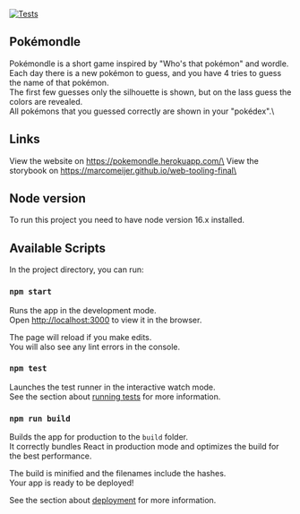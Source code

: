[![Tests](https://github.com/MarcoMeijer/web-tooling-final/actions/workflows/node.js.yml/badge.svg)](https://github.com/MarcoMeijer/web-tooling-final/actions/workflows/node.js.yml)

## Pokémondle

Pokémondle is a short game inspired by "Who's that pokémon" and wordle.\
Each day there is a new pokémon to guess, and you have 4 tries to guess the name of that pokémon.\
The first few guesses only the silhouette is shown, but on the lass guess the colors are revealed.\
All pokémons that you guessed correctly are shown in your "pokédex".\

## Links

View the website on https://pokemondle.herokuapp.com/\
View the storybook on https://marcomeijer.github.io/web-tooling-final\

## Node version

To run this project you need to have node version 16.x installed.

## Available Scripts

In the project directory, you can run:

### `npm start`

Runs the app in the development mode.\
Open [http://localhost:3000](http://localhost:3000) to view it in the browser.

The page will reload if you make edits.\
You will also see any lint errors in the console.

### `npm test`

Launches the test runner in the interactive watch mode.\
See the section about [running tests](https://facebook.github.io/create-react-app/docs/running-tests) for more information.

### `npm run build`

Builds the app for production to the `build` folder.\
It correctly bundles React in production mode and optimizes the build for the best performance.

The build is minified and the filenames include the hashes.\
Your app is ready to be deployed!

See the section about [deployment](https://facebook.github.io/create-react-app/docs/deployment) for more information.
